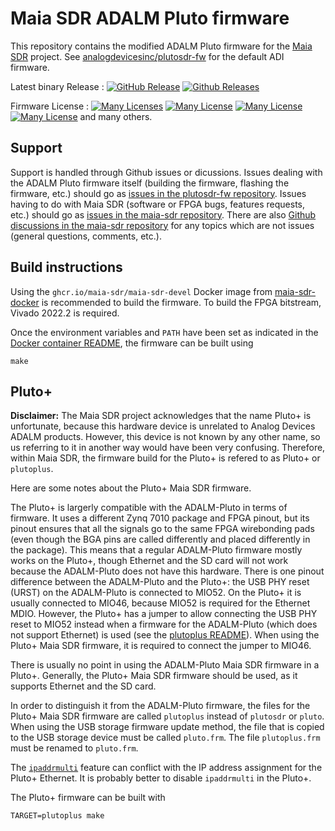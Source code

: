 # Maia SDR ADALM Pluto firmware

This repository contains the modified ADALM Pluto firmware for the
[Maia SDR](https://maia-sdr.org) project. See
[analogdevicesinc/plutosdr-fw](https://github.com/analogdevicesinc/plutosdr-fw)
for the default ADI firmware.

Latest binary Release : [![GitHub Release](https://img.shields.io/github/release/maia-sdr/plutosdr-fw.svg)](https://github.com/maia-sdr/plutosdr-fw/releases/latest)  [![Github Releases](https://img.shields.io/github/downloads/maia-sdr/plutosdr-fw/total.svg)](https://github.com/maia-sdr/plutosdr-fw/releases/latest)

Firmware License : [![Many Licenses](https://img.shields.io/badge/license-LGPL2+-blue.svg)](https://github.com/analogdevicesinc/plutosdr-fw/blob/master/LICENSE.md)  [![Many License](https://img.shields.io/badge/license-GPL2+-blue.svg)](https://github.com/analogdevicesinc/plutosdr-fw/blob/master/LICENSE.md)  [![Many License](https://img.shields.io/badge/license-BSD-blue.svg)](https://github.com/analogdevicesinc/plutosdr-fw/blob/master/LICENSE.md)  [![Many License](https://img.shields.io/badge/license-apache-blue.svg)](https://github.com/analogdevicesinc/plutosdr-fw/blob/master/LICENSE.md) and many others.

## Support

Support is handled through Github issues or dicussions. Issues dealing with the ADALM Pluto
firmware itself (building the firmware, flashing the firmware, etc.) should go
as
[issues in the plutosdr-fw repository](https://github.com/maia-sdr/plutosdr-fw/issues).
Issues having to do with Maia SDR (software or FPGA bugs, features requests, etc.)
should go as [issues in the maia-sdr repository](https://github.com/maia-sdr/maia-sdr/issues).
There are also
[Github discussions in the maia-sdr repository](https://github.com/maia-sdr/maia-sdr/discussions)
for any topics which are not issues (general questions, comments, etc.).

## Build instructions

Using the `ghcr.io/maia-sdr/maia-sdr-devel` Docker image from
[maia-sdr-docker](https://github.com/maia-sdr/maia-sdr-docker) is recommended to build
the firmware. To build the FPGA bitstream, Vivado 2022.2 is required.

Once the environment variables and `PATH` have been set as indicated in the
[Docker container README](https://github.com/maia-sdr/maia-sdr-docker#readme),
the firmware can be built using
```
make
```
 
## Pluto+

**Disclaimer:** The Maia SDR project acknowledges that the name Pluto+ is
  unfortunate, because this hardware device is unrelated to Analog Devices
  ADALM products. However, this device is not known by any other name, so us
  referring to it in another way would have been very confusing. Therefore,
  within Maia SDR, the firmware build for the Pluto+ is refered to as Pluto+ or
  `plutoplus`.

Here are some notes about the Pluto+ Maia SDR firmware.

The Pluto+ is largerly compatible with the ADALM-Pluto in terms of firmware. It
uses a different Zynq 7010 package and FPGA pinout, but its pinout ensures that
all the signals go to the same FPGA wirebonding pads (even though the BGA pins
are called differently and placed differently in the package). This means that a
regular ADALM-Pluto firmware mostly works on the Pluto+, though Ethernet and the
SD card will not work because the ADALM-Pluto does not have this hardware. There
is one pinout difference between the ADALM-Pluto and the Pluto+: the USB PHY
reset (URST) on the ADALM-Pluto is connected to MIO52. On the Pluto+ it is
usually connected to MIO46, because MIO52 is required for the Ethernet
MDIO. However, the Pluto+ has a jumper to allow connecting the USB PHY reset to
MIO52 instead when a firmware for the ADALM-Pluto (which does not support
Ethernet) is used (see the [plutoplus
README](https://github.com/plutoplus/plutoplus/tree/master#jumpers-and-pinouts)). When
using the Pluto+ Maia SDR firmware, it is required to connect the jumper to
MIO46.

There is usually no point in using the ADALM-Pluto Maia SDR firmware in a
Pluto+. Generally, the Pluto+ Maia SDR firmware should be used, as it supports
Ethernet and the SD card.

In order to distinguish it from the ADALM-Pluto firmware, the files for the
Pluto+ Maia SDR firmware are called `plutoplus` instead of `plutosdr` or
`pluto`. When using the USB storage firmware update method, the file that is
copied to the USB storage device must be called `pluto.frm`. The file
`plutoplus.frm` must be renamed to `pluto.frm`.

The
[`ipaddrmulti`](https://maia-sdr.org/installation/#configure-the-pluto-usb-ethernet)
feature can conflict with the IP address assignment for the Pluto+ Ethernet. It
is probably better to disable `ipaddrmulti` in the Pluto+.

The Pluto+ firmware can be built with
```
TARGET=plutoplus make
```
